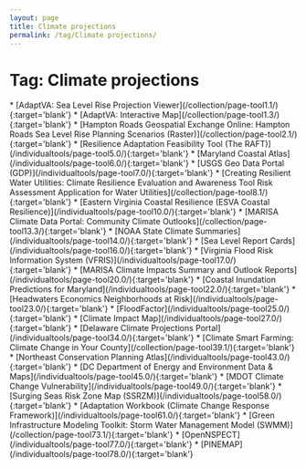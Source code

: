 ```yaml
---
layout: page
title: Climate projections
permalink: /tag/Climate projections/
---
```

<h1>Tag: Climate projections</h1>
* [AdaptVA: Sea Level Rise Projection Viewer](/collection/page-tool1.1/){:target='blank'}
* [AdaptVA: Interactive Map](/collection/page-tool1.3/){:target='blank'}
* [Hampton Roads Geospatial Exchange Online: Hampton Roads Sea Level Rise Planning Scenarios (Raster)](/collection/page-tool2.1/){:target='blank'}
* [Resilience Adaptation Feasibility Tool (The RAFT)](/individualtools/page-tool5.0/){:target='blank'}
* [Maryland Coastal Atlas](/individualtools/page-tool6.0/){:target='blank'}
* [USGS Geo Data Portal (GDP)](/individualtools/page-tool7.0/){:target='blank'}
* [Creating Resilient Water Utilities: Climate Resilience Evaluation and Awareness Tool Risk Assessment Application for Water Utilities](/collection/page-tool8.1/){:target='blank'}
* [Eastern Virginia Coastal Resilience (ESVA Coastal Resilience)](/individualtools/page-tool10.0/){:target='blank'}
* [MARISA Climate Data Portal: Community Climate Outlooks](/collection/page-tool13.3/){:target='blank'}
* [NOAA State Climate Summaries](/individualtools/page-tool14.0/){:target='blank'}
* [Sea Level Report Cards](/individualtools/page-tool16.0/){:target='blank'}
* [Virginia Flood Risk Information System (VFRIS)](/individualtools/page-tool17.0/){:target='blank'}
* [MARISA Climate Impacts Summary and Outlook Reports](/individualtools/page-tool20.0/){:target='blank'}
* [Coastal Inundation Predictions for Maryland](/individualtools/page-tool22.0/){:target='blank'}
* [Headwaters Economics Neighborhoods at Risk](/individualtools/page-tool23.0/){:target='blank'}
* [FloodFactor](/individualtools/page-tool25.0/){:target='blank'}
* [Climate Impact Map](/individualtools/page-tool27.0/){:target='blank'}
* [Delaware Climate Projections Portal](/individualtools/page-tool34.0/){:target='blank'}
* [Climate Smart Farming: Climate Change in Your County](/collection/page-tool39.1/){:target='blank'}
* [Northeast Conservation Planning Atlas](/individualtools/page-tool43.0/){:target='blank'}
* [DC Department of Energy and Environment Data & Maps](/individualtools/page-tool45.0/){:target='blank'}
* [MDOT Climate Change Vulnerability](/individualtools/page-tool49.0/){:target='blank'}
* [Surging Seas Risk Zone Map (SSRZM)](/individualtools/page-tool58.0/){:target='blank'}
* [Adaptation Workbook (Climate Change Response Framework)](/individualtools/page-tool61.0/){:target='blank'}
* [Green Infrastructure Modeling Toolkit: Storm Water Management Model (SWMM)](/collection/page-tool73.1/){:target='blank'}
* [OpenNSPECT](/individualtools/page-tool77.0/){:target='blank'}
* [PINEMAP](/individualtools/page-tool78.0/){:target='blank'}
